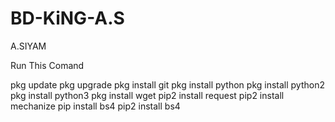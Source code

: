 # BD-KiNG-A.S
A.SIYAM



Run This Comand

pkg update 
pkg upgrade 
pkg install git 
pkg install python 
pkg install python2 
pkg install python3
pkg install wget
pip2 install request 
pip2 install mechanize 
pip install bs4
pip2 install bs4
